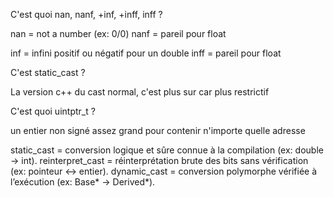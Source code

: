 C'est quoi nan, nanf, +inf, +inff, inff ?

nan = not a number (ex: 0/0)
nanf = pareil pour float

inf = infini positif ou négatif pour un double
inff = pareil pour float



C'est static_cast ?

La version c++ du cast normal, c'est plus sur car plus restrictif



C'est quoi uintptr_t ?

un entier non signé assez grand pour contenir n'importe quelle adresse



static_cast = conversion logique et sûre connue à la compilation (ex: double → int).
reinterpret_cast = réinterprétation brute des bits sans vérification (ex: pointeur ↔ entier).
dynamic_cast = conversion polymorphe vérifiée à l’exécution (ex: Base* → Derived*).